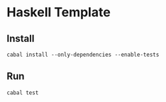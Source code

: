 # Haskell Template

## Install
`cabal install --only-dependencies --enable-tests`

## Run
`cabal test`
